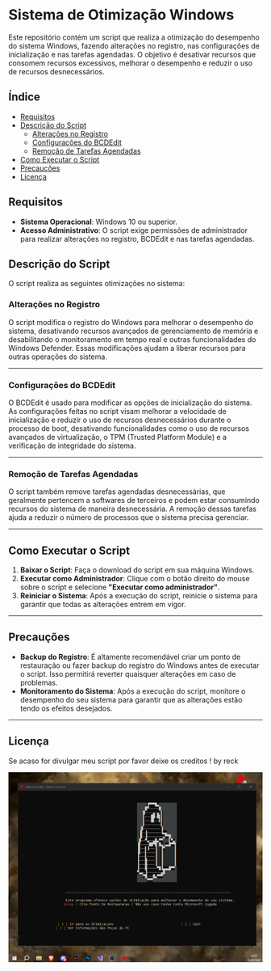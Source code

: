 # Sistema de Otimização Windows

Este repositório contém um script que realiza a otimização do desempenho do sistema Windows, fazendo alterações no registro, nas configurações de inicialização e nas tarefas agendadas. O objetivo é desativar recursos que consomem recursos excessivos, melhorar o desempenho e reduzir o uso de recursos desnecessários.

## Índice

- [Requisitos](#requisitos)
- [Descrição do Script](#descrição-do-script)
  - [Alterações no Registro](#alterações-no-registro)
  - [Configurações do BCDEdit](#configurações-do-bcdedit)
  - [Remoção de Tarefas Agendadas](#remoção-de-tarefas-agendadas)
- [Como Executar o Script](#como-executar-o-script)
- [Precauções](#precauções)
- [Licença](#licença)

## Requisitos

- **Sistema Operacional**: Windows 10 ou superior.
- **Acesso Administrativo**: O script exige permissões de administrador para realizar alterações no registro, BCDEdit e nas tarefas agendadas.

## Descrição do Script

O script realiza as seguintes otimizações no sistema:

### Alterações no Registro

O script modifica o registro do Windows para melhorar o desempenho do sistema, desativando recursos avançados de gerenciamento de memória e desabilitando o monitoramento em tempo real e outras funcionalidades do Windows Defender. Essas modificações ajudam a liberar recursos para outras operações do sistema.

---

### Configurações do BCDEdit

O BCDEdit é usado para modificar as opções de inicialização do sistema. As configurações feitas no script visam melhorar a velocidade de inicialização e reduzir o uso de recursos desnecessários durante o processo de boot, desativando funcionalidades como o uso de recursos avançados de virtualização, o TPM (Trusted Platform Module) e a verificação de integridade do sistema.

---

### Remoção de Tarefas Agendadas

O script também remove tarefas agendadas desnecessárias, que geralmente pertencem a softwares de terceiros e podem estar consumindo recursos do sistema de maneira desnecessária. A remoção dessas tarefas ajuda a reduzir o número de processos que o sistema precisa gerenciar.

---

## Como Executar o Script

1. **Baixar o Script**: Faça o download do script em sua máquina Windows.
2. **Executar como Administrador**: Clique com o botão direito do mouse sobre o script e selecione **"Executar como administrador"**.
3. **Reiniciar o Sistema**: Após a execução do script, reinicie o sistema para garantir que todas as alterações entrem em vigor.

---

## Precauções

- **Backup do Registro**: É altamente recomendável criar um ponto de restauração ou fazer backup do registro do Windows antes de executar o script. Isso permitirá reverter quaisquer alterações em caso de problemas.
- **Monitoramento do Sistema**: Após a execução do script, monitore o desempenho do seu sistema para garantir que as alterações estão tendo os efeitos desejados.

---

## Licença

Se acaso for divulgar meu script por favor deixe os creditos ! by reck

![Optimizer Image](https://github.com/erick144hz/Menu-Facturer/blob/main/menu%20facturer.png?raw=true)
